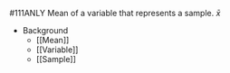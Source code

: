 #111ANLY 
Mean of a variable that represents a sample.
*x̄*

* Background
	* [[Mean]]
	* [[Variable]]
	* [[Sample]]